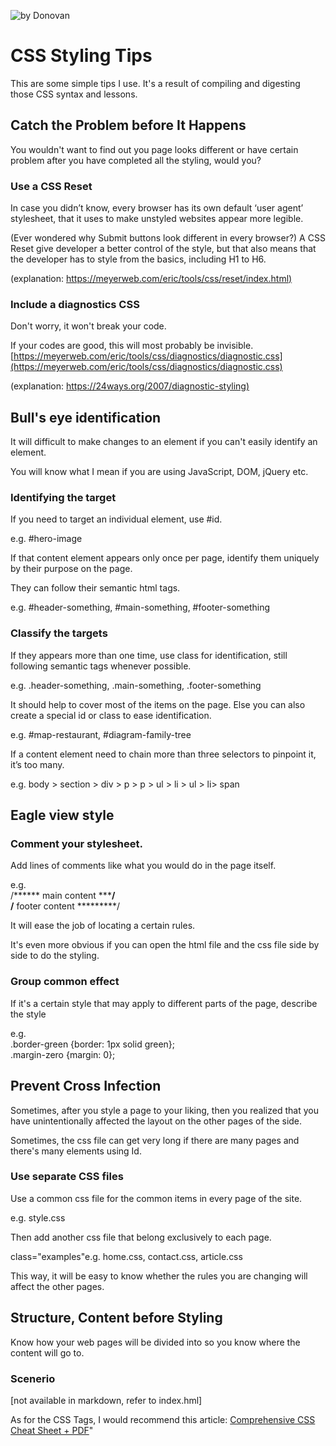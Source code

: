 ![by Donovan](http://www.donovanlo.sg/images/donovanlogo150x131.png)  

# CSS Styling Tips

<div id="howto">

This are some simple tips I use. It's a result of compiling and digesting those CSS syntax and lessons.  

</div>

## Catch the Problem before It Happens

You wouldn't want to find out you page looks different or have certain problem after you have completed all the styling, would you?

### Use a CSS Reset

In case you didn’t know, every browser has its own default ‘user agent’ stylesheet, that it uses to make unstyled websites appear more legible.

(Ever wondered why Submit buttons look different in every browser?) A CSS Reset give developer a better control of the style, but that also means that the developer has to style from the basics, including H1 to H6.

(explanation: [https://meyerweb.com/eric/tools/css/reset/index.html)](https://meyerweb.com/eric/tools/css/reset/index.html)

### Include a diagnostics CSS

Don't worry, it won't break your code.

If your codes are good, this will most probably be invisible. [https://meyerweb.com/eric/tools/css/diagnostics/diagnostic.css](https://meyerweb.com/eric/tools/css/diagnostics/diagnostic.css)

(explanation: [https://24ways.org/2007/diagnostic-styling)](https://24ways.org/2007/diagnostic-styling)

## Bull's eye identification

It will difficult to make changes to an element if you can't easily identify an element.

You will know what I mean if you are using JavaScript, DOM, jQuery etc.

### Identifying the target

If you need to target an individual element, use #id.

e.g. #hero-image

If that content element appears only once per page, identify them uniquely by their purpose on the page.

They can follow their semantic html tags.

e.g. #header-something, #main-something, #footer-something

### Classify the targets

If they appears more than one time, use class for identification, still following semantic tags whenever possible.

e.g. .header-something, .main-something, .footer-something

It should help to cover most of the items on the page. Else you can also create a special id or class to ease identification.

e.g. #map-restaurant, #diagram-family-tree

If a content element need to chain more than three selectors to pinpoint it, it’s too many.

e.g. body > section > div > p > p > ul > li > ul > li> span

## Eagle view style

### Comment your stylesheet.

Add lines of comments like what you would do in the page itself.

e.g.  
/****** main content *********/  
/****** footer content *********/

It will ease the job of locating a certain rules.

It's even more obvious if you can open the html file and the css file side by side to do the styling.

### Group common effect

If it's a certain style that may apply to different parts of the page, describe the style

e.g.  
.border-green {border: 1px solid green};  
.margin-zero {margin: 0};

## Prevent Cross Infection

Sometimes, after you style a page to your liking, then you realized that you have unintentionally affected the layout on the other pages of the side.

Sometimes, the css file can get very long if there are many pages and there's many elements using Id.

### Use separate CSS files

Use a common css file for the common items in every page of the site.

e.g. style.css

Then add another css file that belong exclusively to each page.

class="examples"e.g. home.css, contact.css, article.css

This way, it will be easy to know whether the rules you are changing will affect the other pages.

## Structure, Content before Styling

Know how your web pages will be divided into so you know where the content will go to.

### Scenerio

[not available in markdown, refer to index.hml]



As for the CSS Tags, I would recommend this article: [Comprehensive CSS Cheat Sheet + PDF](https://www.onblastblog.com/css3-cheat-sheet/)"